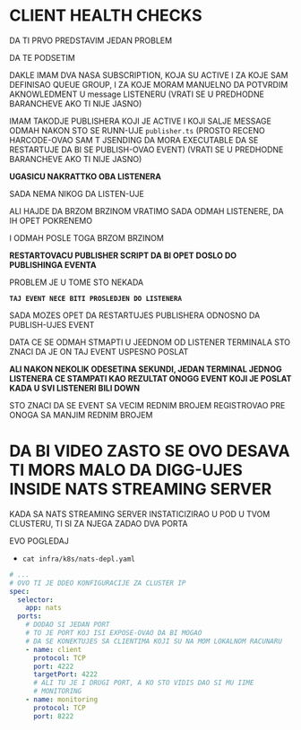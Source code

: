 # CLIENT HEALTH CHECKS

DA TI PRVO PREDSTAVIM JEDAN PROBLEM 

DA TE PODSETIM

DAKLE IMAM DVA NASA SUBSCRIPTION, KOJA SU ACTIVE I ZA KOJE SAM DEFINISAO QUEUE GROUP, I ZA KOJE MORAM MANUELNO DA POTVRDIM AKNOWLEDMENT U message LISTENERU (VRATI SE U PREDHODNE BARANCHEVE AKO TI NIJE JASNO)

IMAM TAKODJE PUBLISHERA KOJI JE ACTIVE I KOJI SALJE MESSAGE ODMAH NAKON STO SE RUNN-UJE `publisher.ts` (PROSTO RECENO HARCODE-OVAO SAM T JSENDING DA MORA EXECUTABLE DA SE RESTARTUJE DA BI SE PUBLISH-OVAO EVENT) (VRATI SE U PREDHODNE BARANCHEVE AKO TI NIJE JASNO)

**UGASICU NAKRATTKO OBA LISTENERA**

SADA NEMA NIKOG DA LISTEN-UJE


ALI HAJDE DA BRZOM BRZINOM VRATIMO SADA ODMAH LISTENERE, DA IH OPET POKRENEMO

I ODMAH POSLE TOGA BRZOM BRZINOM

**RESTARTOVACU PUBLISHER SCRIPT DA BI OPET DOSLO DO PUBLISHINGA EVENTA**

PROBLEM JE U TOME STO NEKADA

**`TAJ EVENT NECE BITI PROSLEDJEN DO LISTENERA`**

SADA MOZES OPET DA RESTARTUJES PUBLISHERA ODNOSNO DA PUBLISH-UJES EVENT

DATA CE SE ODMAH STMAPTI U JEEDNOM OD LISTENER TERMINALA STO ZNACI DA JE ON TAJ EVENT USPESNO POSLAT

**ALI NAKON NEKOLIK ODESETINA SEKUNDI, JEDAN TERMINAL JEDNOG LISTENERA CE STAMPATI KAO REZULTAT ONOGG EVENT KOJI JE POSLAT KADA U SVI LISTENERI BILI DOWN**

STO ZNACI DA SE EVENT SA VECIM REDNIM BROJEM REGISTROVAO PRE ONOGA SA MANJIM REDNIM BROJEM

# DA BI VIDEO ZASTO SE OVO DESAVA TI MORS MALO DA DIGG-UJES INSIDE NATS STREAMING SERVER

KADA SA NATS STREAMING SERVER INSTATICIZIRAO U POD U TVOM CLUSTERU, TI SI ZA NJEGA ZADAO DVA PORTA

EVO POGLEDAJ

- `cat infra/k8s/nats-depl.yaml`

```yaml
# ...
# OVO TI JE DDEO KONFIGURACIJE ZA CLUSTER IP
spec:
  selector:
    app: nats
  ports:
    # DODAO SI JEDAN PORT
    # TO JE PORT KOJ ISI EXPOSE-OVAO DA BI MOGAO
    # DA SE KONEKTUJES SA CLIENTIMA KOJI SU NA MOM LOKALNOM RACUNARU
    - name: client
      protocol: TCP
      port: 4222
      targetPort: 4222
      # ALI TU JE I DRUGI PORT, A KO STO VIDIS DAO SI MU IIME
      # MONITORING
    - name: monitoring
      protocol: TCP
      port: 8222

```


